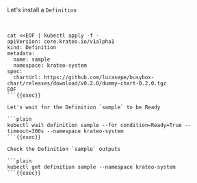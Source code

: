 
Let's install a `Definition`

<br>

```plain
cat <<EOF | kubectl apply -f -
apiVersion: core.krateo.io/v1alpha1
kind: Definition
metadata:
  name: sample
  namespace: krateo-system
spec:
  chartUrl: https://github.com/lucasepe/busybox-chart/releases/download/v0.2.0/dummy-chart-0.2.0.tgz
EOF
```{{exec}}

Let's wait for the Definition `sample` to be Ready

```plain
kubectl wait definition sample --for condition=Ready=True --timeout=300s --namespace krateo-system
```{{exec}}

Check the Definition `sample` outputs

```plain
kubectl get definition sample --namespace krateo-system
```{{exec}}
